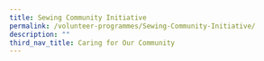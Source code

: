 ```yaml
---
title: Sewing Community Initiative
permalink: /volunteer-programmes/Sewing-Community-Initiative/
description: ""
third_nav_title: Caring for Our Community
---
```

